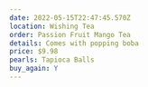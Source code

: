 ```yaml
---
date: 2022-05-15T22:47:45.570Z
location: Wishing Tea
order: Passion Fruit Mango Tea
details: Comes with popping boba
price: $9.98
pearls: Tapioca Balls
buy_again: Y
---
```

